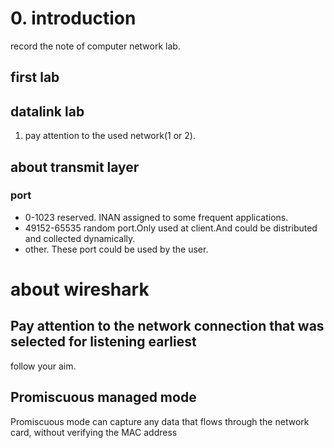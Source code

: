 # 0. introduction
record the note of computer network lab.

## first lab


## datalink lab
1. pay attention to the used network(1 or 2).

## about transmit layer
### port
-  0-1023 reserved. INAN assigned to some frequent applications.
-  49152-65535 random port.Only used at client.And could be distributed and collected dynamically.
-  other. These port could be used by the user.

# about wireshark
## Pay attention to the network connection that was selected for listening earliest
follow your aim.

## Promiscuous managed mode
Promiscuous mode can capture any data that flows through the network card, without verifying the MAC address
